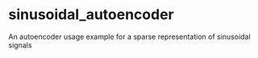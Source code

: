 # sinusoidal_autoencoder
An autoencoder usage example for a sparse representation of sinusoidal signals
